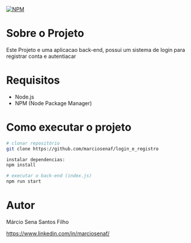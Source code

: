 [![NPM](https://img.shields.io/npm/l/react)](https://github.com/marciosenaf/login_e_registro/blob/main/LICENSE) 


# Sobre o Projeto

Este Projeto e uma aplicacao back-end, possui um sistema de login para registrar conta e autentiacar

# Requisitos
  - Node.js
  - NPM (Node Package Manager)


# Como executar o projeto

```bash
# clonar repositório
git clone https://github.com/marciosenaf/login_e_registro

instalar dependencias:
npm install

# executar o back-end (index.js)
npm run start
```

# Autor

Márcio Sena Santos Filho

https://www.linkedin.com/in/marciosenaf/
